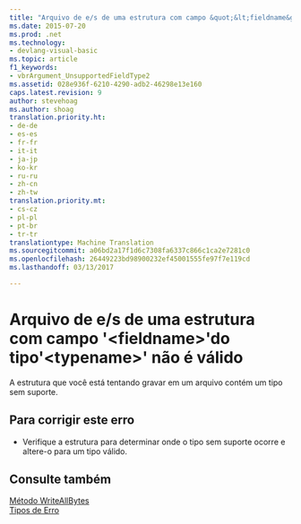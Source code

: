 ```yaml
---
title: "Arquivo de e/s de uma estrutura com campo &quot;&lt;fieldname&gt;&quot;do tipo&quot;&lt;typename&gt;&quot; não é válido | Documentos do Microsoft"
ms.date: 2015-07-20
ms.prod: .net
ms.technology:
- devlang-visual-basic
ms.topic: article
f1_keywords:
- vbrArgument_UnsupportedFieldType2
ms.assetid: 028e936f-6210-4290-adb2-46298e13e160
caps.latest.revision: 9
author: stevehoag
ms.author: shoag
translation.priority.ht:
- de-de
- es-es
- fr-fr
- it-it
- ja-jp
- ko-kr
- ru-ru
- zh-cn
- zh-tw
translation.priority.mt:
- cs-cz
- pl-pl
- pt-br
- tr-tr
translationtype: Machine Translation
ms.sourcegitcommit: a06bd2a17f1d6c7308fa6337c866c1ca2e7281c0
ms.openlocfilehash: 26449223bd98900232ef45001555fe97f7e119cd
ms.lasthandoff: 03/13/2017

---
```

# <a name="file-io-of-a-structure-with-field-39ltfieldnamegt39-of-type-39lttypenamegt39-is-not-valid"></a>Arquivo de e/s de uma estrutura com campo '&lt;fieldname&gt;'do tipo'&lt;typename&gt;' não é válido
A estrutura que você está tentando gravar em um arquivo contém um tipo sem suporte.  
  
## <a name="to-correct-this-error"></a>Para corrigir este erro  
  
-   Verifique a estrutura para determinar onde o tipo sem suporte ocorre e altere-o para um tipo válido.  
  
## <a name="see-also"></a>Consulte também  
 [Método WriteAllBytes](http://msdn.microsoft.com/en-us/b1a24dc1-eac8-4e22-8ffa-cc3bacbaf826)   
 [Tipos de Erro](../../visual-basic/programming-guide/language-features/error-types.md)

